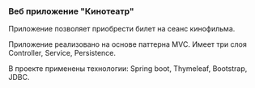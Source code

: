 ### Веб приложение "Кинотеатр"

Приложение позволяет приобрести билет на сеанс кинофильма. 

Приложение реализовано на основе паттерна MVC. Имеет три слоя Controller, Service, Persistence.

В проекте применены технологии: Spring boot, Thymeleaf, Bootstrap, JDBC.